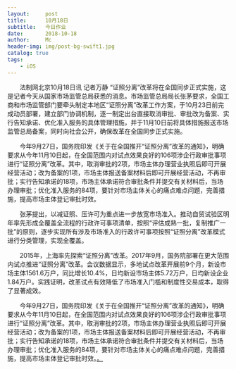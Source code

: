 ```yaml
---
layout:     post
title:      10月18日
subtitle:   今日作业
date:       2018-10-18
author:     Mc
header-img: img/post-bg-swift1.jpg
catalog: true
tags:
    - iOS
---
```


　　法制网北京10月18日讯 记者万静 “证照分离”改革将在全国同步正式实施，这是记者今天从国家市场监管总局获悉的消息。市场监管总局局长张茅要求，全国工商和市场监管部门要牵头制定本地区“证照分离”改革工作方案，于10月23日前完成动员部署，建立部门协调机制，逐一制定出台直接取消审批、审批改为备案、实行告知承诺、优化准入服务的具体管理措施，并于11月10日前将具体措施报送市场监管总局备案，同时向社会公开，确保改革在全国同步正式实施。

　　今年9月27日，国务院印发《关于在全国推开“证照分离”改革的通知》，明确要求从今年11月10日起，在全国范围内对试点效果良好的106项涉企行政审批事项进行“证照分离”改革。其中，取消审批的2项，市场主体办理营业执照后即可开展经营活动；改为备案的1项，市场主体报送备案材料后即可开展经营活动，不再审批；实行告知承诺的18项，市场主体承诺符合审批条件并提交有关材料后，当场办理审批；优化准入服务的84项，要针对市场主体关心的痛点难点问题，完善措施，提高市场主体登记审批时效。

　　张茅提出，以减证照、压许可为重点进一步放宽市场准入。推动自贸试验区明年率先形成全覆盖全流程的行政许可事项清单，按照“评估成熟一批，复制推广一批”的原则，逐步实现所有涉及市场准入的行政许可事项按照“证照分离”改革模式进行分类管理，实现全覆盖。

　　2015年，上海率先探索“证照分离”改革。2017年9月，国务院部署在更大范围内试点推进“证照分离”改革。会议数据显示，多地试点改革开展前9个月，新设市场主体1561.6万户，同比增长10.4%，日均新设市场主体5.72万户，日均新设企业1.84万户。实践证明，改革试点有效降低了市场准入门槛和制度性交易成本，取得了显著成效。

　　今年9月27日，国务院印发《关于在全国推开“证照分离”改革的通知》，明确要求从今年11月10日起，在全国范围内对试点效果良好的106项涉企行政审批事项进行“证照分离”改革。其中，取消审批的2项，市场主体办理营业执照后即可开展经营活动；改为备案的1项，市场主体报送备案材料后即可开展经营活动，不再审批；实行告知承诺的18项，市场主体承诺符合审批条件并提交有关材料后，当场办理审批；优化准入服务的84项，要针对市场主体关心的痛点难点问题，完善措施，提高市场主体登记审批时效。[。](http://news.cctv.com/2018/10/18/ARTI0UM1xawyYMybTZGK0MW8181018.shtml "。")

